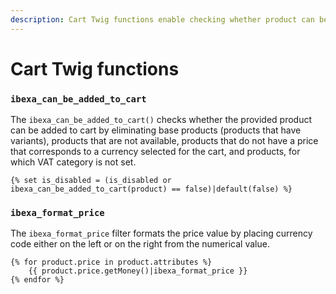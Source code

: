 ```yaml
---
description: Cart Twig functions enable checking whether product can be added to cart and formatting the price.
---
```


# Cart Twig functions

### `ibexa_can_be_added_to_cart`

The `ibexa_can_be_added_to_cart()` checks whether the provided product can be added to cart by eliminating base products (products that have variants), products that are not available, products that do not have a price that corresponds to a currency selected for the cart, and products, for which VAT category is not set.

``` html+twig
{% set is_disabled = (is_disabled or ibexa_can_be_added_to_cart(product) == false)|default(false) %}
```

### `ibexa_format_price`

The `ibexa_format_price` filter formats the price value by placing currency code 
either on the left or on the right from the numerical value.

``` html+twig
{% for product.price in product.attributes %}
    {{ product.price.getMoney()|ibexa_format_price }}
{% endfor %}
```
